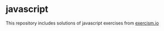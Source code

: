 # javascript

This repository includes solutions of javascript exercises from <a href='https://exercism.io'>exercism.io<a>
